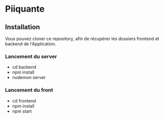 # Piiquante

## Installation

Vous pouvez cloner ce repository, afin de récupérer les dossiers frontend et backend de l'Application.

### Lancement du server

- cd backend
- npm install
- nodemon server

### Lancement du front

- cd frontend
- npm install
- npm start
